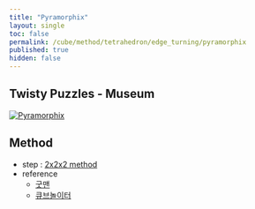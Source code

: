 ```yaml
---
title: "Pyramorphix"
layout: single
toc: false
permalink: /cube/method/tetrahedron/edge_turning/pyramorphix
published: true
hidden: false
---
```


<head>
  <base target="_blank">
</head>



## Twisty Puzzles - Museum

<a href="https://twistypuzzles.com/app/museum/museum_showitem.php?pkey=542">
  <img alt="Pyramorphix" src="https://twistypuzzles.com/museum/large/00542-01.jpg">
</a>



## Method

- step : [2x2x2 method](/cube/method/NxNxN/original/2x2x2)
- reference
  - [굿맨](https://youtu.be/j03rjmXctRQ)
  - [큐브놀이터](https://youtu.be/WIy5ZvTXsOY)
